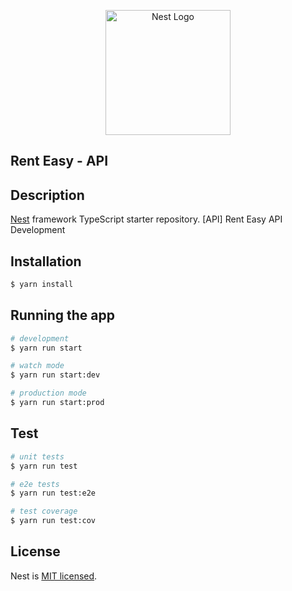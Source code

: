 <p align="center">
  <a href="http://nestjs.com/" target="blank"><img src="https://nestjs.com/img/logo-small.svg" width="200" alt="Nest Logo" /></a>
</p>

[circleci-image]: https://img.shields.io/circleci/build/github/nestjs/nest/master?token=abc123def456
[circleci-url]: https://circleci.com/gh/nestjs/nest

## Rent Easy - API

## Description

[Nest](https://github.com/nestjs/nest) framework TypeScript starter repository.
[API] Rent Easy API Development

## Installation

```bash
$ yarn install
```

## Running the app

```bash
# development
$ yarn run start

# watch mode
$ yarn run start:dev

# production mode
$ yarn run start:prod
```

## Test

```bash
# unit tests
$ yarn run test

# e2e tests
$ yarn run test:e2e

# test coverage
$ yarn run test:cov
```

## License

Nest is [MIT licensed](LICENSE).
